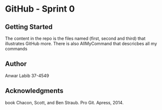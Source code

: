 # GitHub - Sprint 0

## Getting Started
The content in the repo is the files named (first, second and third) that illustrates GitHub more. There is also AllMyCommand that descricbes all my commands

## Author
Anwar Labib 37-4549

## Acknowledgments
book Chacon, Scott, and Ben Straub. Pro Git. Apress, 2014.
